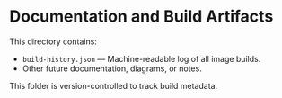 # Documentation and Build Artifacts

This directory contains:

- `build-history.json` — Machine-readable log of all image builds.
- Other future documentation, diagrams, or notes.

This folder is version-controlled to track build metadata.
